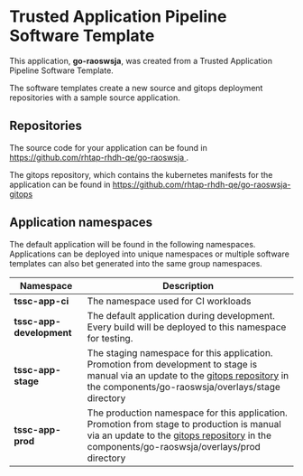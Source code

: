 # Trusted Application Pipeline Software Template

This application, **go-raoswsja**, was created from a Trusted Application Pipeline Software Template.

The software templates create a new source and gitops deployment repositories with a sample source application. 

## Repositories

The source code for your application can be found in [https://github.com/rhtap-rhdh-qe/go-raoswsja ](https://github.com/rhtap-rhdh-qe/go-raoswsja ).
 
The gitops repository, which contains the kubernetes manifests for the application can be found in 
[https://github.com/rhtap-rhdh-qe/go-raoswsja-gitops ](https://github.com/rhtap-rhdh-qe/go-raoswsja-gitops ) 

## Application namespaces 

The default application will be found in the following namespaces. Applications can be deployed into unique namespaces or multiple software templates can also bet generated into the same group namespaces.  

|  Namespace   |  Description   |  
| -------- | -------- |
| **tssc-app-ci** | The namespace used for CI workloads |
| **tssc-app-development** | The default application during development. Every build will be deployed to this namespace for testing. |
| **tssc-app-stage** | The staging namespace for this application. Promotion from development to stage is manual via an update to the [gitops repository](https://github.com/rhtap-rhdh-qe/go-raoswsja-gitops ) in the components/go-raoswsja/overlays/stage directory |
| **tssc-app-prod** | The production namespace for this application. Promotion from stage to production is manual via an update to the [gitops repository](https://github.com/rhtap-rhdh-qe/go-raoswsja-gitops ) in the components/go-raoswsja/overlays/prod directory |